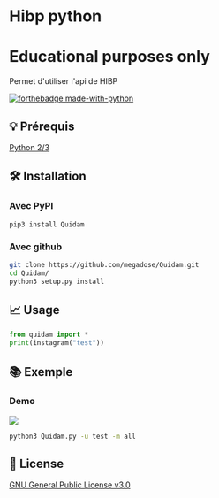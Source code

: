 # Hibp python
# Educational purposes only
Permet d'utiliser l'api de HIBP

[![forthebadge made-with-python](http://ForTheBadge.com/images/badges/made-with-python.svg)](https://www.python.org/)

## 💡 Prérequis
   [Python 2/3](https://www.python.org/downloads/release/python-370/)
## 🛠️ Installation
### Avec PyPI
```pip3 install Quidam```
### Avec github
```bash
git clone https://github.com/megadose/Quidam.git
cd Quidam/
python3 setup.py install
```
## 📈 Usage
```python
from quidam import *
print(instagram("test"))
```
## 📚 Exemple
### Demo
![](demo.gif)
```bash
python3 Quidam.py -u test -m all
```
## 📝 License
[GNU General Public License v3.0](https://www.gnu.org/licenses/gpl-3.0.fr.html)
